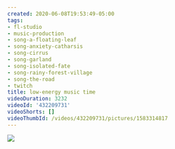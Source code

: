 ```yaml
---
created: 2020-06-08T19:53:49-05:00
tags:
- fl-studio
- music-production
- song-a-floating-leaf
- song-anxiety-catharsis
- song-cirrus
- song-garland
- song-isolated-fate
- song-rainy-forest-village
- song-the-road
- twitch
title: low-energy music time
videoDuration: 3232
videoId: '432209731'
videoShorts: []
videoThumbId: /videos/432209731/pictures/1583314817
---
```


![](20200609005349.jpg)

